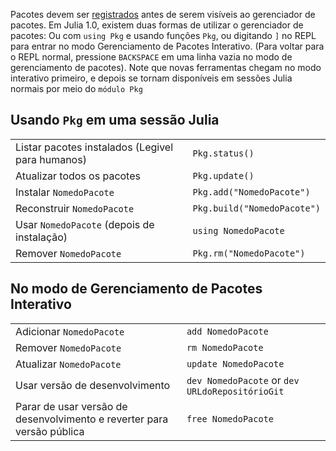 Pacotes devem ser [registrados](https://julialang.org/packages/) antes de 
serem visíveis ao gerenciador de pacotes.
Em Julia 1.0, existem duas formas de utilizar o gerenciador de pacotes:
Ou com `using Pkg` e usando funções `Pkg`, ou digitando `]` no REPL para entrar no
modo Gerenciamento de Pacotes Interativo. (Para voltar para o REPL normal, pressione
`BACKSPACE` em uma linha vazia no modo de gerenciamento de pacotes). Note que novas
ferramentas chegam no modo interativo primeiro, e depois se tornam disponíveis em sessões Julia
normais por meio do `módulo Pkg`

## Usando `Pkg` em uma sessão Julia

|                                            |                            |
| ------------------------------------------ | -------------------------- |
| Listar pacotes instalados (Legivel para humanos)   | `Pkg.status()`     |
| Atualizar todos os pacotes                 | `Pkg.update()`             |
| Instalar `NomedoPacote`                    | `Pkg.add("NomedoPacote")`  |
| Reconstruir `NomedoPacote`                 | `Pkg.build("NomedoPacote")`|
| Usar `NomedoPacote` (depois de instalação) | `using NomedoPacote`       |
| Remover `NomedoPacote`                     | `Pkg.rm("NomedoPacote")`   |

## No modo de Gerenciamento de Pacotes Interativo

|                                                          |                                       |
| -------------------------------------------------------- | ------------------------------------- |
| Adicionar `NomedoPacote`                                 | `add NomedoPacote`                    |
| Remover `NomedoPacote`                                   | `rm NomedoPacote`                     |
| Atualizar `NomedoPacote`                                 | `update NomedoPacote`                 |
| Usar versão de desenvolvimento                           | `dev NomedoPacote` or `dev URLdoRepositórioGit`|
| Parar de usar versão de desenvolvimento e reverter para versão pública | `free NomedoPacote`     |
